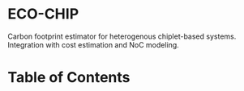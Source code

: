 # ECO-CHIP

Carbon footprint estimator for heterogenous chiplet-based systems. Integration with cost estimation and NoC modeling.

# Table of Contents
